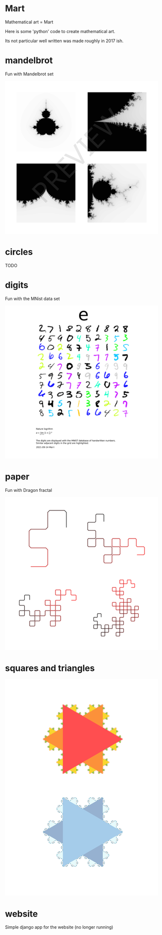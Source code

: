 # Mart

Mathematical art = Mart

Here is some 'python' code to create mathematical art. 

Its not particular well written was made roughly in 2017 ish. 

# mandelbrot

Fun with Mandelbrot set

![Mandelbrot](./mandelbrot/Images/mart_mandelbrot_preview.svg)


# circles

TODO

# digits

Fun with the MNist data set

![Paper](./digits/images/example_e.png)

# paper

Fun with Dragon fractal

![Paper](./paper/Images/example.png)

# squares and triangles

![squares_triangles](./squares_triangles/Images/summer_winter.svg)

# website

Simple django app for the website (no longer running)